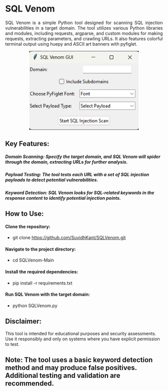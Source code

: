 # SQL Venom

<u>
</u>

<p align="justify">
SQL Venom is a simple Python tool designed for scanning SQL injection vulnerabilities in a target domain. The tool utilizes various Python libraries and modules, including requests, argparse, and custom modules for making requests, extracting parameters, and crawling URLs. It also features colorful terminal output using huepy and ASCII art banners with pyfiglet.
</p>



<p align="center"> 
<img src="img/1.png">
</p>



## Key Features:
##### Domain Scanning: Specify the target domain, and SQL Venom will spider through the domain, extracting URLs for further analysis.

##### Payload Testing: The tool tests each URL with a set of SQL injection payloads to detect potential vulnerabilities.

##### Keyword Detection: SQL Venom looks for SQL-related keywords in the response content to identify potential injection points.



## How to Use:


#### Clone the repository:

* git clone https://github.com/SuvidhKant/SQLVenom.git

#### Navigate to the project directory:

* cd SQLVenom-Main

#### Install the required dependencies:

* pip install -r requirements.txt

#### Run SQL Venom with the target domain:

* python SQLVenom.py 



## Disclaimer:
This tool is intended for educational purposes and security assessments. Use it responsibly and only on systems where you have explicit permission to test.

## Note: The tool uses a basic keyword detection method and may produce false positives. Additional testing and validation are recommended.

